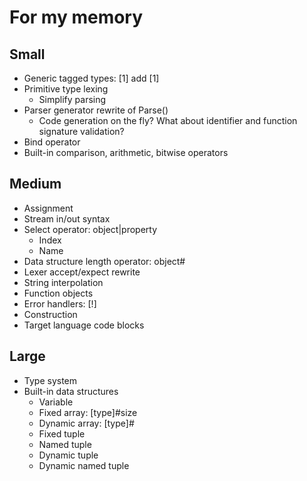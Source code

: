 # For my memory

## Small

* Generic tagged types: [1] add [1]
* Primitive type lexing
  * Simplify parsing
* Parser generator rewrite of Parse()
  * Code generation on the fly? What about identifier and function signature validation?
* Bind operator
* Built-in comparison, arithmetic, bitwise operators

## Medium

* Assignment
* Stream in/out syntax
* Select operator: object|property
  * Index
  * Name
* Data structure length operator: object#
* Lexer accept/expect rewrite
* String interpolation
* Function objects
* Error handlers: [!]
* Construction
* Target language code blocks

## Large

* Type system
* Built-in data structures
  * Variable
  * Fixed array: [type]#size
  * Dynamic array: [type]#
  * Fixed tuple
  * Named tuple
  * Dynamic tuple
  * Dynamic named tuple
